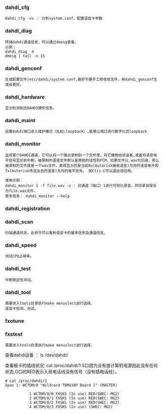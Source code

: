 ### dahdi_cfg
	
	dahdi_cfg -vv ： 分析system.conf，配置语音卡参数

### dahdi_diag
	
	转储dahdi通道信息，可以通过dmesg查看。
	示例：
	dahdi_diag  4
	dmesg | tail -n 15

### dahdi_genconf
	生成配置文件/etc/dahdi/system.conf,最好不要手工修改改文件，用dahdi_genconf生成会更好。

### dahdi_hardware
	显示检测到的DAHDI硬件信息。

### dahdi_maint
	设置dahdi端口进入维护模式（比如:loopback）,能够让端口进行数字化的loopback

### dahdi_monitor
	监视某个DAHDI通道，它可以将一个输出录制到一个文件里，将它播放给说话者,或者将语音电平信号显示到中断。被录制的语音文件默认是原始的线性符PCM，如果文件以.wav为后缀，那么被录制的文件就是一个wav文件。直观显示的是当前Rx(Asterisk接收语音)方向的语音电平和Tx(Asterisk传送出去的语音)方向的电平信号。 按Ctri-C可以退出该应用。

	使用示例：
	dahdi_monitor 1 -f file.wav -v : 对通道（端口）1进行可视化录音，并将录音保存为file.wav文件。
	更多信息： dahdi_monitor --help
	
### dahdi_registration


### dahdi_scan
	扫描通道状态，此命令可以看到语音卡的基本信息及通道信息。

### dahdi_speed
	测试CPU占用率。

### dahdi_test
	中断稳定性测试。

### dahdi_tool
	需要进入tools目录执行make menuslect进行选择。
	语音卡检测、测试。
	
### fxotune

### fxstest
	需要进入tools目录执行make menuslect进行选择。

查看dahdi设备 ： ls /dev/dahdi/

查看板卡的插线状况: cat /proc/dahdi/1
S口因为没有接计算机电源因此没有任何状态,O口的RED表示入局电话线没有信号（没有插电话线）。

	# cat /proc/dahdi/1
	Span 1: WCTDM/0 "Wildcard TDM410P Board 1" (MASTER)
	
	           1 WCTDM/0/0 FXSKS (In use) RED(SWEC: MG2)
	           2 WCTDM/0/1 FXSKS (In use) RED(SWEC: MG2)
	           3 WCTDM/0/2 FXSKS (In use) RED(SWEC: MG2)
	           4 WCTDM/0/3 FXSKS (In use) (SWEC: MG2)
	



